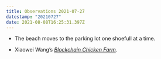 ```yaml
---
title: Observations 2021-07-27
datestamp: "20210727"
date: 2021-08-08T16:25:31.397Z
---
```

* The beach moves to the parking lot one shoefull at a time.
- Xiaowei Wang’s *[Blockchain Chicken Farm](https://bookshop.org/a/10169/9780374538668)*.